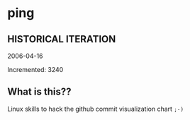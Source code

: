 # ping

## HISTORICAL ITERATION
2006-04-16

Incremented: 3240

## What is this?? 
Linux skills to hack the github commit visualization chart `;-)`
